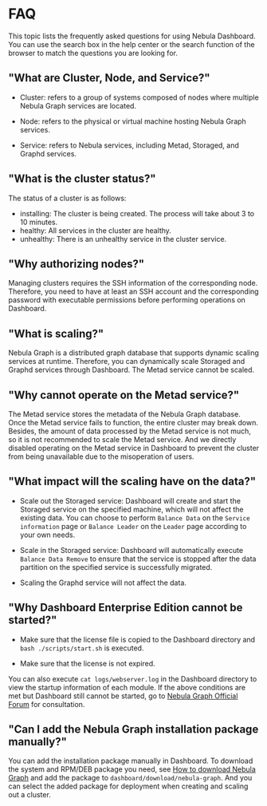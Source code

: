 # FAQ

This topic lists the frequently asked questions for using Nebula Dashboard. You can use the search box in the help center or the search function of the browser to match the questions you are looking for.

## "What are Cluster, Node, and Service?"

- Cluster: refers to a group of systems composed of nodes where multiple Nebula Graph services are located.

- Node: refers to the physical or virtual machine hosting Nebula Graph services.

- Service: refers to Nebula services, including Metad, Storaged, and Graphd services.

## "What is the cluster status?"

The status of a cluster is as follows:

- installing: The cluster is being created. The process will take about 3 to 10 minutes.
- healthy: All services in the cluster are healthy.
- unhealthy: There is an unhealthy service in the cluster service.

## "Why authorizing nodes?"

Managing clusters requires the SSH information of the corresponding node. Therefore, you need to have at least an SSH account and the corresponding password with executable permissions before performing operations on Dashboard.

## "What is scaling?"

Nebula Graph is a distributed graph database that supports dynamic scaling services at runtime. Therefore, you can dynamically scale Storaged and Graphd services through Dashboard. The Metad service cannot be scaled.

## "Why cannot operate on the Metad service?"

The Metad service stores the metadata of the Nebula Graph database. Once the Metad service fails to function, the entire cluster may break down. Besides, the amount of data processed by the Metad service is not much, so it is not recommended to scale the Metad service. And we directly disabled operating on the Metad service in Dashboard to prevent the cluster from being unavailable due to the misoperation of users.

## "What impact will the scaling have on the data?"

- Scale out the Storaged service: Dashboard will create and start the Storaged service on the specified machine, which will not affect the existing data. You can choose to perform `Balance Data` on the `Service information` page or `Balance Leader` on the `Leader` page according to your own needs.

- Scale in the Storaged service: Dashboard will automatically execute `Balance Data Remove` to ensure that the service is stopped after the data partition on the specified service is successfully migrated.

- Scaling the Graphd service will not affect the data.

## "Why Dashboard Enterprise Edition cannot be started?"

- Make sure that the license file is copied to the Dashboard directory and `bash ./scripts/start.sh` is executed.

- Make sure that the license is not expired.

You can also execute `cat logs/webserver.log` in the Dashboard directory to view the startup information of each module. If the above conditions are met but Dashboard still cannot be started, go to [Nebula Graph Official Forum](https://discuss.nebula-graph.io/ "Click to go to Nebula Graph Official Forum") for consultation.

## "Can I add the Nebula Graph installation package manually?"

You can add the installation package manually in Dashboard. To download the system and RPM/DEB package you need, see [How to download Nebula Graph](https://nebula-graph.io/download/) and add the package to `dashboard/download/nebula-graph`. And you can select the added package for deployment when creating and scaling out a cluster.
